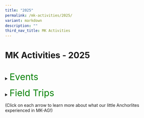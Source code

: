 ```yaml
---
title: "2025"
permalink: /mk-activities/2025/
variant: markdown
description: ""
third_nav_title: MK Activities
---
```

<h1>MK Activities - 2025</h1><br>
<details>
<summary><p style="font-size:30px; color:green; display:inline">Events</p></summary><br>
	<details>
<summary><strong>Mini Molly Bus Visit</strong></summary>
<div data-type="detailsContent" class="isomer-details-content">
<table>
			<tbody>
			<tr><td align="right" width="50%"><img src="/images/MK/2025E_Mini%20Molly%20Bus%20Visit/1.jpg" style="width:80%">
        </td>
			<td valign="middle">On 4 August 2025, NLB’s Mini Molly Bus visited MK@AG! Stationed at the Primary School, the mobile library welcomed our children onboard, where they had the opportunity to browse and explore a wide selection of books.
				</td></tr>
				<tr><td align="right" width="50%"><img src="/images/MK/2025E_Mini%20Molly%20Bus%20Visit/2.jpg" style="width:80%">
        </td>
			<td valign="middle"><img src="/images/MK/2025E_Mini%20Molly%20Bus%20Visit/3.jpg" style="width:80%">
				</td></tr>
       	<tr><td align="right" width="50%"><img src="/images/MK/2025E_Mini%20Molly%20Bus%20Visit/4.jpg" style="width:80%">
        </td>
			<td valign="middle">With their library cards and tote bags in hand, the children eagerly looked through the shelves to pick out the stories they would love to bring home and read.
				</td></tr>	
		</tbody></table>
	<table>
			<tbody>
			<tr><td align="right" width="50%"><img src="/images/MK/2025E_Mini%20Molly%20Bus%20Visit/5.jpg" style="width:80%">
        </td>
			<td align="right" width="50%"><img src="/images/MK/2025E_Mini%20Molly%20Bus%20Visit/7.jpg" style="width:80%">
				</td></tr>
		<tr><td colspan="2" valign="middle">Some children even took the time to sit down with their friends, sharing the joy of reading together and engaging in fun, meaningful conversations about the stories that caught their interest. The lively discussions not only deepened their curiosity but also allowed them to exchange ideas and recommendations with one another.
        </td>
		</tr>
				<tr><td align="right" width="50%"><img src="/images/MK/2025E_Mini%20Molly%20Bus%20Visit/6.jpg" style="width:80%">
        </td>
			<td align="right" width="50%"><img src="/images/MK/2025E_Mini%20Molly%20Bus%20Visit/8.jpg" style="width:80%">
				</td></tr>
		</tbody></table>
	<table>
			<tbody>
			<tr><td align="right" width="50%"><img src="/images/MK/2025E_Mini%20Molly%20Bus%20Visit/10.jpg" style="width:80%">
        </td>
			<td align="right" width="50%"><img src="/images/MK/2025E_Mini%20Molly%20Bus%20Visit/11.jpg" style="width:80%">
				</td></tr>
				<tr><td align="right" width="50%"><img src="/images/MK/2025E_Mini%20Molly%20Bus%20Visit/9.jpg" style="width:80%">
        </td>
			<td valign="middle">When they were ready, the children lined up eagerly in front of the librarian to borrow their carefully chosen books to bring home.
				</td></tr>
			<tr><td align="right" width="50%"><img src="/images/MK/2025E_Mini%20Molly%20Bus%20Visit/12.jpg" style="width:80%">
        </td>
			<td valign="middle">The visit to the Mini Molly Bus was truly an enjoyable and memorable experience, leaving the children excited and inspired to continue their reading journey.
				</td></tr>
		</tbody></table>
<br>
</div></details>
	<details>
<summary><strong>Racial Harmony Day</strong></summary>
<div data-type="detailsContent" class="isomer-details-content">
<table>
			<tbody>
			<tr><td align="right" width="50%"><img src="/images/MK/2025E_RHD/1.jpg" style="width:80%">
        </td>
			<td align="right" width="50%"><img src="/images/MK/2025E_RHD/4.jpg" style="width:80%">
				</td></tr>
				<tr><td align="right" width="50%"><img src="/images/MK/2025E_RHD/2.jpg" style="width:80%">
        </td>
			<td align="right" width="50%"><img src="/images/MK/2025E_RHD/3.jpg" style="width:80%">
				</td></tr>
		<tr><td colspan="2" valign="middle">As part of MK@AG’s commemoration of Racial Harmony Day, our children had the opportunity to join hands with Anchor Green Primary School for a meaningful and engaging celebration. Together, they participated in a variety of enriching activities that promoted cultural appreciation and unity. These included traditional games such as congkak, crafting mooncakes using clay, and capturing joyful moments at a themed photo booth with fun and colourful props.
        </td>
		</tr>
				<tr><td align="right" width="50%"><img src="/images/MK/2025E_RHD/5.jpg" style="width:80%">
        </td>
			<td align="right" width="50%"><img src="/images/MK/2025E_RHD/7.jpg" style="width:80%">
				</td></tr>
					<tr><td align="right" width="50%"><img src="/images/MK/2025E_RHD/6.jpg" style="width:80%">
        </td>
			<td align="right" width="50%"><img src="/images/MK/2025E_RHD/8.jpg" style="width:80%">
				</td></tr>
					<tr><td align="right" width="50%"><img src="/images/MK/2025E_RHD/9.jpg" style="width:80%">
        </td>
			<td align="right" width="50%"><img src="/images/MK/2025E_RHD/10.jpg" style="width:80%">
				</td></tr>
					<tr><td align="right" width="50%"><img src="/images/MK/2025E_RHD/11.jpg" style="width:80%">
        </td>
			<td align="right" width="50%"><img src="/images/MK/2025E_RHD/13.jpg" style="width:80%">
				</td></tr>
				<tr><td colspan="2" valign="middle">To further immerse the children in Singapore’s rich multicultural heritage, they were also introduced to a variety of traditional local snacks during snack time. This included ladoo, ang ku kueh, and kek lapis—treats that represent the diverse cultures that make up our nation. The children thoroughly enjoyed trying the different snacks and engaging in the hands-on activities, making it a truly memorable and meaningful day for all.
        </td>
		  </tr><tr><td align="right" width="50%"><img src="/images/MK/2025E_RHD/12.jpg" style="width:80%">
        </td>
			<td align="right" width="50%"><img src="/images/MK/2025E_RHD/14.jpg" style="width:80%">
				</td></tr>	
		</tbody></table>
<br>
</div></details>
	<details>
<summary><strong>Hari Raya Celebration</strong></summary>
<div data-type="detailsContent" class="isomer-details-content">
<table>
	<tbody><tr><td></td><td align="left" width="80%"><img src="/images/MK/2025E_Hari%20Raya/1.jpg" style="width:100%"><br> This year’s Hari Raya celebration at MK@AG was filled with joy and cultural discovery! Our children came to school dressed in beautiful traditional Malay attire, such as the Baju Kurung, proudly embracing the spirit of the festive season. They had a wonderful time learning about the significance and traditions of Hari Raya through an engaging and informative presentation by our dedicated teachers.</td><td></td></tr>
		</tbody></table>
<table>
			<tbody>
			<tr><td align="right" width="50%"><img src="/images/MK/2025E_Hari%20Raya/2.jpg" style="width:80%">
        </td>
			<td valign="middle"><img src="/images/MK/2025E_Hari%20Raya/3.jpg" style="width:80%">
				</td></tr>
				<tr>
        <td valign="bottom" align="left" width="50%"><img src="/images/MK/2025E_Hari%20Raya/4.jpg" style="width:80%"></td>
        <td valign="bottom" align="left" width="50%"><br>To promote the spirit of giving on this special event, the children decorated Hari Raya cards with various art materials like paints. They worked together as a class to design these masterpieces!<br><br><br><img src="/images/MK/2025E_Hari%20Raya/5.jpg" style="width:80%"></td>
    </tr>
		</tbody></table>
	<table>
			<tbody><tr><td align="left" width="50%"><img src="/images/MK/2025E_Hari%20Raya/6.jpg" style="width:100%">The children enjoyed some delicious Raya cookies such as <i>Kuih Cornflakes</i> and <i>Kuih Semprit</i>!
        </td>
			<td valign="middle"><img src="/images/MK/2025E_Hari%20Raya/7.jpg" style="width:80%">
				</td></tr>
				<tr>
		</tr>	<tr><td align="left" width="50%"><img src="/images/MK/2025E_Hari%20Raya/9.jpg" style="width:100%">After the celebration in class, all the children gathered in the MSD room to celebrate the rest of the event together. There were interactive quizzes and even a fashion show.
        </td>
			<td valign="middle"><img src="/images/MK/2025E_Hari%20Raya/8.jpg" style="width:80%">
				</td></tr>
				<tr><td colspan="2" align="left" width="80%"><img src="/images/MK/2025E_Hari%20Raya/10.jpg" style="width:80%"><br><img src="/images/MK/2025E_Hari%20Raya/11.jpg" style="width:80%"></td>
		</tr>
		</tbody></table>
	<table>
		<tbody><tr><td></td><td align="left" width="80%">One of the most heartwarming highlights of this year’s event was the incredible support from our parent volunteers. We are truly grateful for the time, effort, and love they poured into their beautiful dance performance. It was a joyful moment that lit up the celebration and brought so much delight to our children.<br></td><td></td>
		</tr>
		</tbody></table>
<br>
</div></details>
	<details>
<summary><strong>K1 Tea Session</strong></summary>
<div data-type="detailsContent" class="isomer-details-content">
<table>
	<tbody><tr><td></td><td align="left" width="80%"><img src="/images/MK/2025E_K1%20Tea%20Session/1.jpg" style="width:100%"><br>As part of our initiative to foster stronger relationships with K1 parents, the K1 teachers hosted a tea session that allowed the children to engage in a meaningful activity with their parents, while interacting with the teachers too.<br></td><td></td></tr>
<tr><td></td><td align="left" width="80%"><br><img src="/images/MK/2025E_K1%20Tea%20Session/2.jpg" style="width:100%"></td><td></td></tr>
<tr><td></td><td align="left" width="80%">Following a welcome address by MK@AG’s Centre Head, Ms. Suffi, parents and children took part in an introductory game where they had to guess their teachers' baby photos. They also participated in a sharing session, discussing activities that bring them joy and make them happy.<br><img src="/images/MK/2025E_K1%20Tea%20Session/3.jpg" style="width:100%"></td><td></td></tr>
		</tbody></table>
<table>
			<tbody>
			<tr><td align="right" width="60%"><img src="/images/MK/2025E_K1%20Tea%20Session/4.jpg" style="width:80%">
        </td>
			<td valign="middle"><img src="/images/MK/2025E_K1%20Tea%20Session/5.jpg" style="width:80%">
				</td></tr>
				<tr>
        <td valign="bottom" align="left" width="60%">
<img src="/images/MK/2025E_K1%20Tea%20Session/7.jpg" style="width:80%"></td>
        <td valign="bottom" align="left" width="50%"><img src="/images/MK/2025E_K1%20Tea%20Session/6.jpg" style="width:80%"></td>
    </tr>
		</tbody></table>
	<table>
		<tbody><tr><td></td><td align="left" width="90%">During this Tea Session, parents and children took part in a “Yummy Face” activity. Since the children are learning about feelings and expressions, they had the chance to design their own pancakes using different ingredients to create facial expressions! <br><br>It was truly heartwarming to see the parents and children working together to craft their pancake masterpieces.
<br></td><td></td>
		</tr>
		</tbody></table>
<table>
	<tbody><tr><td></td><td align="left" width="80%"><img src="/images/MK/2025E_K1%20Tea%20Session/8.jpg" style="width:100%"></td><td></td></tr>
<tr><td></td><td align="left" width="80%"><br><img src="/images/MK/2025E_K1%20Tea%20Session/9.jpg" style="width:100%"></td><td></td></tr>
<tr><td></td><td align="left" width="80%">To mark this special occasion, parents and children took photos at the photobooth corner after decorating their pancakes. <br><br>We are incredibly grateful and delighted to have had our K1 parents join us for this tea session, and we look forward to continuing this wonderful partnership in supporting the children’s learning and development.
</td><td></td></tr>
		</tbody></table>
<br>
</div></details>
<details>
<summary><strong>K2 Life @ MK</strong></summary>
<div data-type="detailsContent" class="isomer-details-content">
<table>
			<tbody>
			<tr><td align="right" width="50%"><img src="/images/MK/2025E_K2%20Life%20at%20MK/1.jpg" style="width:100%">
        </td>
			<td align="right" width="50%"><img src="/images/MK/2025E_K2%20Life%20at%20MK/2.jpg" style="width:100%">
				</td></tr>
				<tr>
        <td align="right" width="50%"><img src="/images/MK/2025E_K2%20Life%20at%20MK/3.jpg" style="width:100%"></td>
        <td valign="bottom" align="left" width="50%">On May 16th, we were delighted to welcome our K2 parents to K2 LIFE @ MK — a workshop-style event designed to support families in preparing for their children’s transition to Primary 1. <br><br>The morning began with a warm welcome and opening remarks by Anchor Green Primary School Principal, Mr. Wesley Cheong. This was followed by an insightful introduction to the Primary 1 transition process, presented by MK@AG's Centre Head, Ms. Suffi.
</td>
    </tr>
		</tbody></table>
<table>
			<tbody>
			<tr><td align="right" width="50%"><img src="/images/MK/2025E_K2%20Life%20at%20MK/4.jpg" style="width:100%">
        </td>
			<td align="right" width="50%"><img src="/images/MK/2025E_K2%20Life%20at%20MK/5.jpg" style="width:100%">
				</td></tr>
				<tr>
        <td align="right" width="50%"><img src="/images/MK/2025E_K2%20Life%20at%20MK/6.jpg" style="width:100%"></td>
        <td align="right" width="50%"><img src="/images/MK/2025E_K2%20Life%20at%20MK/7.jpg" style="width:100%"></td>
    </tr>
				<tr>
        <td align="right" width="50%"><img src="/images/MK/2025E_K2%20Life%20at%20MK/8.jpg" style="width:100%"></td>
        <td align="right" width="50%"><img src="/images/MK/2025E_K2%20Life%20at%20MK/10.jpg" style="width:100%"></td>
    </tr><tr>
        <td align="right" width="50%"><img src="/images/MK/2025E_K2%20Life%20at%20MK/9.jpg" style="width:100%"></td>
        <td align="left" width="50%">Our K2 teachers shared practical tips and important information to help parents better understand how to support their children during this exciting next phase. Parents actively participated through Padlet, expressing their thoughts and concerns about the transition, and even offered helpful suggestions to fellow parents on how they are currently preparing their children for Primary 1.</td>
    </tr>
		</tbody></table>
	<table>
			<tbody>
				<tr><td align="left" width="80%"><img src="/images/MK/2025E_K2%20Life%20at%20MK/11.jpg" style="width:80%"></td>
		</tr>
		</tbody></table>
	<table>
		<tbody><tr><td></td><td align="left" width="80%">Mrs. Ivy Chong, Covering Year Head (Lower Primary), also provided valuable insights into what to expect at the Primary 1 level, including an overview of key routines and practices in a primary school setting.<br><br>All in all, the event was a meaningful and collaborative experience, made even more special by the active engagement of our parent community. We would like to extend our heartfelt thanks to all the parents who joined us. Your presence and participation reflect your commitment to your children’s growth, and we look forward to continuing this journey together as they take their next big step into Primary 1.
<br></td><td></td>
		</tr>
		</tbody></table>
<br>
</div></details>
<details>
<summary><strong>Parents' Day</strong></summary>
<div data-type="detailsContent" class="isomer-details-content">
<table>
			<tbody><tr><td align="right" width="50%"><img src="/images/MK/2025E_Parents%20Day/1.jpg" style="width:80%"></td><td valign="middle"><br><br><br>On May 9th, the children of MK@AG came together in a joyful celebration of Parents' Day, a special occasion dedicated to honoring the love, care, and support of their parents. With enthusiasm and creativity, the children engaged in meaningful conversations about appreciating parents and engaged in art activities to bring home as gifts for their parents..</td></tr>
			<tr><td align="right" width="50%"><img src="/images/MK/2025E_Parents%20Day/2.jpg" style="width:80%">
        </td>
			<td valign="middle"><img src="/images/MK/2025E_Parents%20Day/4.jpg" style="width:80%">
				</td></tr>
				<tr>
        <td valign="top" align="left" width="50%">Our K1 students poured their feelings into beautifully handcrafted cards, each one carefully decorated with personal touches. These cards were more than just art projects; they were sincere messages of gratitude, filled with love and warmth, showcasing the children's growing understanding of the importance of family and appreciation.</td>
        <td valign="bottom" align="left" width="50%"><img src="/images/MK/2025E_Parents%20Day/3.jpg" style="width:80%"></td>
    </tr>	<tr><td colspan="2" width="100%">Meanwhile, the K2 students took a more hands-on approach by crafting vibrant 3D flowers as their tribute. Using their own handprints to form petals and colorful straws as stems, they created thoughtful and imaginative gifts. These handmade flowers were a symbol of their admiration and love, created with both joy and care as a way to honor their parents in a special and memorable way.
        </td>
			</tr>
		<tr><td align="right" width="50%"><img src="/images/MK/2025E_Parents%20Day/5.jpg" style="width:80%">
        </td>
			<td><img src="/images/MK/2025E_Parents%20Day/6.jpg" style="width:80%">
</td></tr><tr><td align="right" width="50%"><img src="/images/MK/2025E_Parents%20Day/7.jpg" style="width:100%"></td><td align="left" width="50%"><img src="/images/MK/2025E_Parents%20Day/8.jpg" style="width:100%"></td></tr>
				<tr><td colspan="2">The Parents' Day celebration at MK@AG not only fostered creativity and expression but also helped our young learners deepen their emotional connections and reflect on the value of gratitude. It was a heartwarming day filled with smiles, pride, and a shared sense of love.
</td></tr>
				<tr><td align="right" width="50%"><img src="/images/MK/2025E_Parents%20Day/9.jpg" style="width:80%"></td><td valign="middle" align="left" width="50%"><img src="/images/MK/2025E_Parents%20Day/10.jpg" style="width:80%">
</td></tr>
		</tbody></table>
<br>
</div></details>
	<details>
<summary><strong>World Water and Earth Day</strong></summary>
<div data-type="detailsContent" class="isomer-details-content">
	<table>
			<tbody><tr><td align="right" width="50%"><img src="/images/MK/2025E_World%20Water%20%20&amp;%20Earth%20Day/1.jpg" style="width:80%"></td><td align="left" width="50%"><img src="/images/MK/2025E_World%20Water%20%20&amp;%20Earth%20Day/2.jpg" style="width:80%"></td></tr>
			<tr><td align="right" width="50%"><img src="/images/MK/2025E_World%20Water%20%20&amp;%20Earth%20Day/3.jpg" style="width:80%">
        </td>
			<td valign="middle"><br><br>At MK@AG, our young learners recently took part in a meaningful celebration of both World Water Day and Earth Day, engaging in a variety of hands-on activities designed to deepen their understanding of environmental responsibility.<br><br>
To start, children were encouraged to bring their own water bottles from home. Throughout the day, they used the water they brought to wash their hands—such as after outdoor play or before snack time—highlighting the importance of conserving water in daily routines. This simple but effective activity helped students become more aware of how much water they use and how small changes can make a big difference.
				</td></tr>
				<tr>
        <td align="right" width="50%"><img src="/images/MK/2025E_World%20Water%20%20&amp;%20Earth%20Day/4.jpg" style="width:80%"></td>
        <td align="left" width="50%"><img src="/images/MK/2025E_World%20Water%20%20&amp;%20Earth%20Day/5.jpg" style="width:80%"></td>
    </tr>
		<tr><td align="right" width="50%"><img src="/images/MK/2025E_World%20Water%20%20&amp;%20Earth%20Day/6.jpg" style="width:80%">
        </td>
			<td valign="bottom"><br><br><br><br>In class, the children explored the impact of water wastage through an engaging and age-appropriate presentation prepared by their teacher. They also participated in a fun and interactive quiz that helped reinforce their learning and sparked thoughtful discussions among their peers.
</td></tr><tr><td align="right" width="50%"><img src="/images/MK/2025E_World%20Water%20%20&amp;%20Earth%20Day/7.jpg" style="width:80%"></td><td align="left" width="50%"><img src="/images/MK/2025E_World%20Water%20%20&amp;%20Earth%20Day/8.jpg" style="width:80%"></td></tr><tr><td align="right" width="50%"><img src="/images/MK/2025E_World%20Water%20%20&amp;%20Earth%20Day/10.jpg" style="width:80%"></td><td valign="middle" align="left" width="50%"><br><br>To further reflect on what they had learned, students took part in a creative activity where they drew pictures and wrote about the different ways they could help save water and care for our Earth. These reflections served as a personal commitment to being more mindful stewards of the planet. <br>It was a joyful and educational day filled with discovery, creativity, and a growing sense of environmental awareness. We are proud of our students for taking their first steps towards becoming responsible global citizens.
</td></tr>
<tr><td colspan="2"><img src="/images/MK/2025E_World%20Water%20%20&amp;%20Earth%20Day/9.jpg" style="width:80%">
</td></tr>
		</tbody></table>
<br>
</div>
</details>

</details><br>

<details>
<summary><p style="font-size:30px; color:green; display:inline">Field Trips</p></summary><br>
<details>
<summary><strong>K1 Neighbourhood Walk</strong></summary>
<div data-type="detailsContent" class="isomer-details-content">
<table>
			<tbody><tr><td align="right" width="50%"><img src="/images/MK/2025FT_K1%20Neighbourhood%20Walk/1.jpg" style="width:100%"></td><td align="right" width="50%"><img src="/images/MK/2025FT_K1%20Neighbourhood%20Walk/2.jpg" style="width:100%"></td></tr>
			<tr><td colspan="2" width="100%">As part of our ongoing theme on "The People in Our Neighbourhood," our MK@Anchor Green K1 children recently embarked on a meaningful and engaging Neighbourhood Walk. This experiential learning journey allowed our young learners to deepen their understanding of the important individuals who contribute to the community, including our neighbours and local community helpers.
        </td>
			</tr>
		</tbody></table>
<table>
			<tbody><tr><td align="right" width="40%"><img src="/images/MK/2025FT_K1%20Neighbourhood%20Walk/3.jpg" style="width:100%"></td><td align="right" width="60%"><img src="/images/MK/2025_K1%20Neighbourhood%20Walk/4.jpg" style="width:100%"></td></tr><tr><td align="right" width="40%"><img src="/images/MK/2025FT_K1%20Neighbourhood%20Walk/5.jpg" style="width:100%"></td><td align="right" width="60%"><img src="/images/MK/2025FT_K1%20Neighbourhood%20Walk/6.jpg" style="width:100%"></td></tr><tr><td align="right" width="40%"><img src="/images/MK/2025FT_K1%20Neighbourhood%20Walk/7.jpg" style="width:100%"></td><td align="left" width="60%">The walk took place around the Anchorvale neighbourhood, where the children had the opportunity to observe and interact with their surroundings. As they explored the area, they visited various familiar establishments such as the local laundry mart, clinic, and nearby coffee shops. These visits sparked excitement and recognition in many of the children, who eagerly shared personal stories and past experiences about their visits to these places with their families. <br><br>Throughout the walk, the children were encouraged to be observant, respectful, and curious. They took notice of the different roles people play in the neighbourhood and reflected on how each contributes to the smooth running of the community. 
</td></tr>
		</tbody></table>
<table>
			<tbody><tr><td align="right" width="50%"><img src="/images/MK/2025FT_K1%20Neighbourhood%20Walk/8.jpg" style="width:100%"></td><td align="right" width="50%"><img src="/images/MK/2025FT_K1%20Neighbourhood%20Walk/9.jpg" style="width:100%"></td></tr>
			<tr><td align="right" width="50%"><img src="/images/MK/2025FT_K1%20Neighbourhood%20Walk/10.jpg" style="width:100%"></td><td align="left" width="50%">This immersive experience not only reinforced their classroom learning but also nurtured a sense of belonging and responsibility towards their neighbourhood. Our K1 students thoroughly enjoyed exploring their community alongside their peers. We look forward to continuing such enriching experiences that help our children grow into compassionate, aware, and responsible individuals.</td></tr>
		</tbody></table>
<br>
</div></details>	
<details>
<summary><strong>K2 Field Trip to Gardens by the Bay</strong></summary>
<div data-type="detailsContent" class="isomer-details-content">
<table>
			<tbody><tr><td align="right" width="50%"><img src="/images/MK/2025_K2%20at%20Gardens%20by%20the%20Bay/1.jpg" style="width:100%"></td><td valign="middle"><img src="/images/MK/2025_K2%20at%20Gardens%20by%20the%20Bay/3.jpg" style="width:100%"></td></tr>
			<tr><td colspan="2" width="100%"><img src="/images/MK/2025_K2%20at%20Gardens%20by%20the%20Bay/6.jpg" style="width:80%">
        </td>
			</tr>
				<tr><td colspan="2" width="100%">The K2 children at MK@AG recently had the opportunity to embark on an engaging and educational field trip to Gardens by the Bay, enhancing their exploration of one of Singapore’s most notable landmarks. As part of their curriculum, the students were eager to delve into the rich biodiversity that characterises this iconic location, recognising its cultural and environmental significance to the local community.<br><br>Throughout the visit, the children participated in a guided tour of the Cloud Forest, where they gained valuable insights into the life cycles of various plant species. They learned about the essential roles that animals, such as bees and bats, play in supporting plant growth and maintaining ecological balance. This hands-on experience allowed the students to tap onto their prior knowledge and connect it to real-world examples.
        </td>
			</tr>
				<tr><td align="right" width="50%"><img src="/images/MK/2025_K2%20at%20Gardens%20by%20the%20Bay/2.jpg" style="width:80%"></td><td valign="middle"><img src="/images/MK/2025_K2%20at%20Gardens%20by%20the%20Bay/4.jpg" style="width:80%"></td></tr>
				<tr><td align="right" width="50%"><img src="/images/MK/2025_K2%20at%20Gardens%20by%20the%20Bay/5.jpg" style="width:80%"></td><td valign="middle"><img src="/images/MK/2025_K2%20at%20Gardens%20by%20the%20Bay/7.jpg" style="width:80%"></td></tr><tr><td align="right" width="50%"><img src="/images/MK/2025_K2%20at%20Gardens%20by%20the%20Bay/9.jpg" style="width:100%"></td><td valign="middle"><img src="/images/MK/2025_K2%20at%20Gardens%20by%20the%20Bay/10.jpg" style="width:100%"></td></tr>
			<tr><td align="right" width="50%"><img src="/images/MK/2025_K2%20at%20Gardens%20by%20the%20Bay/8.jpg" style="width:100%"></td><td valign="middle">Following this, the children had the chance to walk through the Flower Dome, where they explored a wide array of vibrant flowers. They discovered the different names and colours of flowers, further deepening their appreciation for the beauty and diversity of nature. <br><br>It was a delightful and educational outing that the children thoroughly enjoyed, and they look forward to similar experiences in the future.
</td></tr>
		</tbody></table>
<br>
</div></details>	
</details>

(Click on each arrow to learn more about what our little Anchorlites experienced in MK-AG!)
